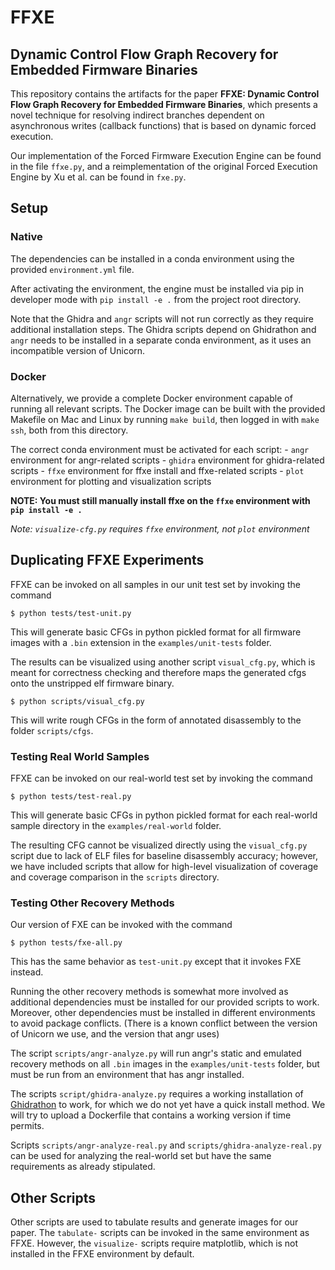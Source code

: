 # FFXE

## Dynamic Control Flow Graph Recovery for Embedded Firmware Binaries

This repository contains the artifacts for the paper **FFXE: Dynamic Control Flow Graph Recovery for Embedded Firmware Binaries**, which presents a novel technique for resolving indirect branches dependent on asynchronous writes (callback functions) that is based on dynamic forced execution.

Our implementation of the Forced Firmware Execution Engine can be found in the file `ffxe.py`, and a reimplementation of the original Forced Execution Engine by Xu et al. can be found in `fxe.py`. 

## Setup

### Native

The dependencies can be installed in a conda environment using the provided `environment.yml` file.

After activating the environment, the engine must be installed via pip in developer mode with `pip install -e .` from the project root directory. 

Note that the Ghidra and `angr` scripts will not run correctly as they require additional installation steps. The Ghidra scripts depend on Ghidrathon and `angr` needs to be installed in a separate conda environment, as it uses an incompatible version of Unicorn.

### Docker

Alternatively, we provide a complete Docker environment capable of running all relevant scripts. The Docker image can be built with the provided Makefile on Mac and Linux by running `make build`, then logged in with `make ssh`, both from this directory.

The correct conda environment must be activated for each script:
	- `angr`	environment for angr-related scripts
	- `ghidra`	environment for ghidra-related scripts
	- `ffxe`	environment for ffxe install and ffxe-related scripts
	- `plot`	environment for plotting and visualization scripts

**NOTE: You must still manually install ffxe on the `ffxe` environment with `pip install -e .`**

_Note: `visualize-cfg.py` requires `ffxe` environment, not `plot` environment_

## Duplicating FFXE Experiments

FFXE can be invoked on all samples in our unit test set by invoking the command

```console
$ python tests/test-unit.py
```
This will generate basic CFGs in python pickled format for all firmware images with a `.bin` extension in the `examples/unit-tests` folder.

The results can be visualized using another script `visual_cfg.py`, which is meant for correctness checking and therefore maps the generated cfgs onto the unstripped elf firmware binary.

```console
$ python scripts/visual_cfg.py
```
This will write rough CFGs in the form of annotated disassembly to the folder `scripts/cfgs`. 

### Testing Real World Samples

FFXE can be invoked on our real-world test set by invoking the command

```console
$ python tests/test-real.py
```
This will generate basic CFGs in python pickled format for each real-world sample directory in the `examples/real-world` folder.

The resulting CFG cannot be visualized directly using the `visual_cfg.py` script due to lack of ELF files for baseline disassembly accuracy; however, we have included scripts that allow for high-level visualization of coverage and coverage comparison in the `scripts` directory.

### Testing Other Recovery Methods

Our version of FXE can be invoked with the command
```console
$ python tests/fxe-all.py
```
This has the same behavior as `test-unit.py` except that it invokes FXE instead.

Running the other recovery methods is somewhat more involved as additional dependencies must be installed for our provided scripts to work. Moreover, other dependencies must be installed in different environments to avoid package conflicts. (There is a known conflict between the version of Unicorn we use, and the version that angr uses)

The script `scripts/angr-analyze.py` will run angr's static and emulated recovery methods on all `.bin` images in the `examples/unit-tests` folder, but must be run from an environment that has angr installed.

The scripts `script/ghidra-analyze.py` requires a working installation of [Ghidrathon](https://github.com/mandiant/Ghidrathon) to work, for which we do not yet have a quick install method. We will try to upload a Dockerfile that contains a working version if time permits.

Scripts `scripts/angr-analyze-real.py` and `scripts/ghidra-analyze-real.py` can be used for analyzing the real-world set but have the same requirements as already stipulated.

## Other Scripts

Other scripts are used to tabulate results and generate images for our paper. The `tabulate-` scripts can be invoked in the same environment as FFXE. However, the `visualize-` scripts require matplotlib, which is not installed in the FFXE environment by default.
